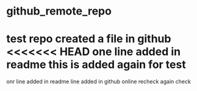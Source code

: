 # github_remote_repo
test repo
created a file in github
<<<<<<< HEAD
one line added in readme
this is added again for test
=======
onr line added in readme
line added in github online
recheck
again check
